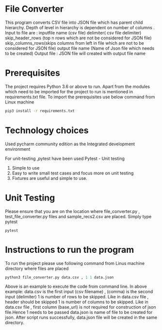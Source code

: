 # File Converter

This program converts CSV file into JSON file which has parent child hierarchy.
Depth of level in hierarchy is dependent on number of columns .
Input to file are : 
    inputfile name (csv file)
    delimiter( csv file delimiter)
    skip_header_rows (top n rows which are not be considered for JSON file)
    skip_columns_rows(skips columns from left in file which are not to be considered for JSON file)
    output file name (Name of Json file which needs to be created)
Output file : JSON file will created with output file name

# Prerequisites
The project requires Python 3.6 or above to run.
Apart from the  modules which need to be imported for the project to run is mentioned in requirements.txt file.
To import the prerequisites use below command from Linux machine

```bash
pip3 install -r requirements.txt
```

# Technology choices

Used pycharm community edition as the Integrated development environment

For unit-testing ,pytest have been used
Pytest - Unit testing
1. Simple to use 
2. Easy to write small test cases and focus more on unit testing
3. Fixtures are useful and simple to use.

# Unit Testing
Please ensure that you are on the location where file_converter.py , test_file_converter.py files and sample_recs2.csv are placed.
Simply type pytest
```
pytest
```

# Instructions to run the program

To run the project please use following command from Linus machine directory where files are placed

```python
python3 file_converter.py data.csv , 1 1 data.json
```
Above is an example to execute the code from command line.
In above example:
data.csv is the first input (csv filename)
, (comma) is the second input (delimiter)
1 is number of rows to be skipped. Like in data.csv file , header should be skipped
1 is number of columns to be skipped. Like in data.csv file , first column (base_url) is not required for construction of json file.Hence 1 needs to be passed
data.json is name of file to be created for json.
After script runs successfully, data.json file will be created in the same directory.
